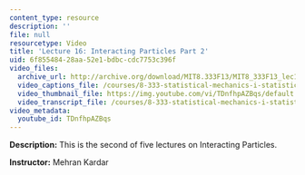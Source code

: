 ```yaml
---
content_type: resource
description: ''
file: null
resourcetype: Video
title: 'Lecture 16: Interacting Particles Part 2'
uid: 6f855484-28aa-52e1-bdbc-cdc7753c396f
video_files:
  archive_url: http://archive.org/download/MIT8.333F13/MIT8_333F13_lec16_300k.mp4
  video_captions_file: /courses/8-333-statistical-mechanics-i-statistical-mechanics-of-particles-fall-2013/d5b48a5eef7b5e70ad61ed53dcbd9a24_TDnfhpAZBqs.vtt
  video_thumbnail_file: https://img.youtube.com/vi/TDnfhpAZBqs/default.jpg
  video_transcript_file: /courses/8-333-statistical-mechanics-i-statistical-mechanics-of-particles-fall-2013/66fa0f380384ec076609905e1607a612_TDnfhpAZBqs.pdf
video_metadata:
  youtube_id: TDnfhpAZBqs
---
```


**Description:** This is the second of five lectures on Interacting Particles.

**Instructor:** Mehran Kardar